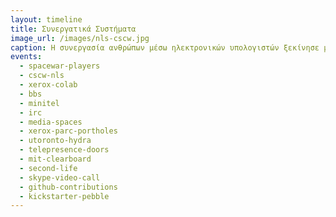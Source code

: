 ```yaml
---
layout: timeline 
title: Συνεργατικά Συστήματα 
image_url: /images/nls-cscw.jpg
caption: Η συνεργασία ανθρώπων μέσω ηλεκτρονικών υπολογιστών ξεκίνησε με απλές εφαρμογές ηλεκτρονικής αλληλογραφίας πάνω στον ίδιο πολυ-χρηστικό υπολογιστή, αλλά με διαδικτύωση, τις φορητές συσκευές, και τις εφαρμογές κοινωνικής δικτύωσης μετατράπηκε στην πιο σημαντική διάσταση αλληλεπίδρασης.
events:
  - spacewar-players
  - cscw-nls
  - xerox-colab 
  - bbs
  - minitel
  - irc
  - media-spaces
  - xerox-parc-portholes
  - utoronto-hydra
  - telepresence-doors
  - mit-clearboard
  - second-life
  - skype-video-call
  - github-contributions
  - kickstarter-pebble
---
```


